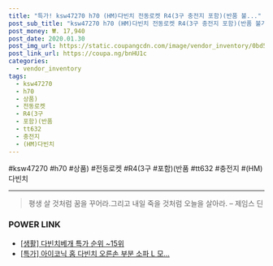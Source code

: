 ```yaml
--- 
title: "특가! ksw47270 h70 (HM)다빈치 전동로켓 R4(3구 충전지 포함)(반품 불..." 
post_sub_title: "ksw47270 h70 (HM)다빈치 전동로켓 R4(3구 충전지 포함)(반품 불가 tt632 상품)" 
post_money: ₩. 17,940 
post_date: 2020.01.30 
post_img_url: https://static.coupangcdn.com/image/vendor_inventory/0bd5/13dee772607f258c639a2883a9f3db490f0d7d120125201aef742f362df0.jpg 
post_link_url: https://coupa.ng/bnHU1c 
categories: 
  - vendor_inventory 
tags: 
  - ksw47270 
  - h70 
  - 상품) 
  - 전동로켓 
  - R4(3구 
  - 포함)(반품 
  - tt632 
  - 충전지 
  - (HM)다빈치 
--- 
```

  #ksw47270 #h70 #상품) #전동로켓 #R4(3구 #포함)(반품 #tt632 #충전지 #(HM)다빈치 
<hr> 

> 평생 살 것처럼 꿈을 꾸어라.그리고 내일 죽을 것처럼 오늘을 살아라. – 제임스 딘 


### POWER LINK

* <a href="https://blog.naver.com/sakai111/221790417639" target="_blank"> [생활] 다빈치베개 특가 순위 ~15위</a>
* <a href="https://blog.naver.com/santokki14/221790683004" target="_blank">[특가] 아이코닉 홈 다빈치 오른손 부분 소파 L 모...</a>
